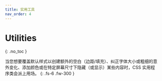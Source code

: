 ```yaml
---
title: 实用工具
nav_order: 4
---
```


# Utilities
{: .no_toc }

当您想要覆盖默认样式以创建额外的空白（边距/填充）、纠正字体大小或粗细的意外变化、添加颜色或在特定屏幕尺寸下隐藏（或显示）某些内容时，CSS 实用程序类会派上用场。
{: .fs-6 .fw-300 }
